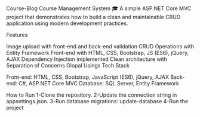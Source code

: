 Course-Blog
Course Management System 🎓 A simple ASP.NET Core MVC project that demonstrates how to build a clean and maintainable CRUD application using modern development practices.

Features

Image upload with front-end and back-end validation
CRUD Operations with Entity Framework
Front-end with HTML, CSS, Bootstrap, JS (ES6), jQuery, AJAX
Dependency Injection implemented
Clean architecture with Separation of Concerns
Glopal Usings
Tech Stack

Front-end: HTML, CSS, Bootstrap, JavaScript (ES6), jQuery, AJAX
Back-end: C#, ASP.NET Core MVC
Database: SQL Server, Entity Framework

How to Run
1-Clone the repository.
2-Update the connection string in appsettings.json.
3-Run database migrations: update-database
4-Run the project
